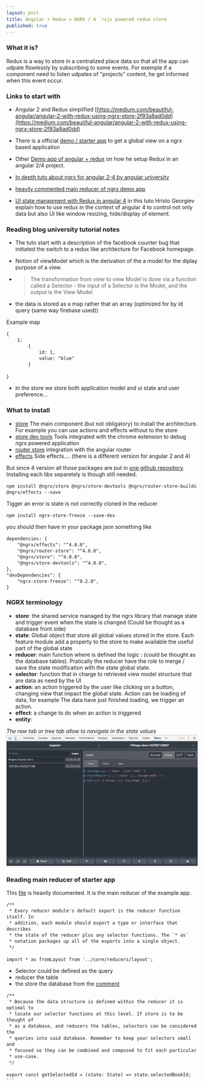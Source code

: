 ```yaml
---
layout: post
title: Angular + Redux = NGRX / A  rxjs powered redux store
published: true
---
```


### What it is?
Redux is a way to store in a centralized place data so that all the app  can udpate flowlessly by subscribing to some events. For exemple if a component need to listen udpates of "projects" content, he get informed when this event occur.

### Links to start with

* Angular 2 and Redux simplified 
[https://medium.com/beautiful-angular/angular-2-with-redux-using-ngrx-store-2f93a8ad0dd](https://medium.com/beautiful-angular/angular-2-with-redux-using-ngrx-store-2f93a8ad0dd)

* There is a official [demo / starter app](https://github.com/ngrx/platform/tree/master/example-app) to get a global view on a ngrx based application

* Other [Demo app of angular + redux](https://github.com/ivanderbu2/angular-redux) on how he setup Redux in an angular 2/4 project.

* [In depth tuto about ngrx for angular 2-4 by angular university](https://blog.angular-university.io/angular-ngrx-store-and-effects-crash-course)

* [heavily commented main reducer of ngrx demo app ](https://github.com/ngrx/example-app/blob/master/src/app/reducers/index.ts)

* [UI state managment with Redux in angular 4](https://www.pluralsight.com/guides/front-end-javascript/ui-state-management-with-redux-in-angular-4) in this tuto Hristo Georgiev explain how to use redux in the context of angular 4 to control not only data but also UI like window resizing, hide/display of element.

### Reading blog university tutorial notes

* The tuto start with a description of the facebook counter bug that initiated the switch to a redux like architecture for Facebook homepage. 

* Notion of viewModel which is the derivation of the a model for the diplay purpose of a view. 
* > The transformation from view to view Model is done via a function called a Selector - the input of a Selector is the Model, and the output is the View Model
* the data is stored as a map rather that an array (optimized for by id query (same way firebase used)) 

Example map 

````
{
    1: 
        { 
            id: 1, 
            value: "blue"
        }

}
````

* In the store we store both application model and ui state and user preference...


### What to install 
 
* [store](https://github.com/ngrx/store) The main component (but not obligatory) to install the architecture. For example you can use actions and effects without to the store
* [store dev tools](https://github.com/ngrx/store-devtools) Tools integrated with the chrome extension to debug ngrx powered application
* [router store](https://github.com/ngrx/router-store-builds) integration with the angular router
* [effects](https://github.com/ngrx/effects) Side effects.... (there is a different version for angular 2 and 4)


But since 4 version all those packages are put in [one github repository](https://github.com/ngrx/platform). Installing each libs separetely is though still needed.

````
npm install @ngrx/store @ngrx/store-devtools @ngrx/router-store-builds @ngrx/effects --save
````


Tigger an error is state is not correctly cloned  in the reducer

````
npm install ngrx-store-freeze --save-dev
````

you should then have in your package.json something like 
````
dependencies: {
    "@ngrx/effects": "^4.0.0",
    "@ngrx/router-store": "^4.0.0",
    "@ngrx/store": "^4.0.0",
    "@ngrx/store-devtools": "^4.0.0",
},
"devDependencies": {
    "ngrx-store-freeze": "^0.2.0",
}
````

### NGRX terminology 

* **store**: the shared service managed by the ngrx library that manage state and trigger event when the state is changed (Could be thought as a database front side)
* **state**: Global object that store all global values stored in the store. Each feature module add a property to the store to make available the useful part of the global state
* **reducer**: main function where is defined the logic : (could be thought as the database tables). Pratically the reducer have the role to merge / save the state modification with the state global state. 
* **selector**: function that in charge to retrieved view model structure that are data as need by the UI
* **action**: an action triggered by the user like clicking on a button, changing view that impact the global state. Action can be loading of data, for example The data have just finished loading, we trigger an action.
* **effect**: a change to do when an action is triggered
* **entity**: 

<em>The raw tab or tree tab allow to navigate in the state values</em>
<img src="../images/redux-dev-tools.png" alt="ngrx dev tools raw tab">


### Reading main reducer of starter app 

This [file](https://github.com/ngrx/example-app/blob/master/src/app/reducers/index.ts) is heavily documented. It is the main reducer of the example app. 
````
/**
 * Every reducer module's default export is the reducer function itself. In
 * addition, each module should export a type or interface that describes
 * the state of the reducer plus any selector functions. The `* as`
 * notation packages up all of the exports into a single object.
 */

import * as fromLayout from '../core/reducers/layout';
````


* Selector could be defined as the query 
* reducer the table 
* the store the database 
from the [comment](https://github.com/ngrx/platform/blob/master/example-app/app/books/reducers/books.ts#L86)
````
/**
 * Because the data structure is defined within the reducer it is optimal to
 * locate our selector functions at this level. If store is to be thought of
 * as a database, and reducers the tables, selectors can be considered the
 * queries into said database. Remember to keep your selectors small and
 * focused so they can be combined and composed to fit each particular
 * use-case.
 */

export const getSelectedId = (state: State) => state.selectedBookId;
```

